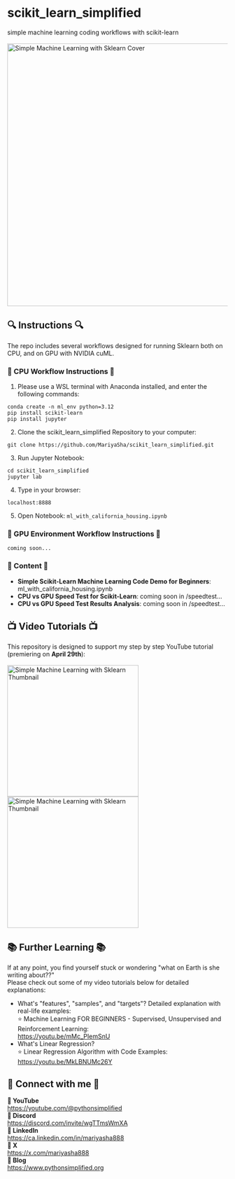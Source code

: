 # scikit_learn_simplified
simple machine learning coding workflows with scikit-learn
<br>
<br>
<img src="https://github.com/user-attachments/assets/a8222d95-a9c1-459e-8233-e8693768fdfa" style="width:600px;" alt="Simple Machine Learning with Sklearn Cover">

## 🔍 Instructions 🔍
The repo includes several workflows designed for running Sklearn both on CPU, and on GPU with NVIDIA cuML.

### 🌄 CPU Workflow Instructions 🌄
1. Please use a WSL terminal with Anaconda installed, and enter the following commands:
```
conda create -n ml_env python=3.12
pip install scikit-learn
pip install jupyter
```
2. Clone the scikit_learn_simplified Repository to your computer:
```
git clone https://github.com/MariyaSha/scikit_learn_simplified.git
```
3. Run Jupyter Notebook:
```
cd scikit_learn_simplified
jupyter lab
```
4. Type in your browser:
```
localhost:8888
```
5. Open Notebook: `ml_with_california_housing.ipynb`

### 🌅 GPU Environment Workflow Instructions 🌅
```
coming soon...
```

### 🧠 Content 🧠
- **Simple Scikit-Learn Machine Learning Code Demo for Beginners**: ml_with_california_housing.ipynb
- **CPU vs GPU Speed Test for Scikit-Learn**: coming soon in /speedtest...
- **CPU vs GPU Speed Test Results Analysis**: coming soon in /speedtest...

## 📺 Video Tutorials 📺
This repository is designed to support my step by step YouTube tutorial (premiering on **April 29th**):
<br>
<br>
<a href="https://youtu.be/-IvNzmrcyUM">
<img src="https://github.com/user-attachments/assets/a8222d95-a9c1-459e-8233-e8693768fdfa" style="width:300px;" alt="Simple Machine Learning with Sklearn Thumbnail">
</a>
<a href="https://youtu.be/mxtSO0EGgtw">
<img src="https://github.com/user-attachments/assets/a799694f-b6bd-4c2f-853d-9ea26da0767a" style="width:300px;" alt="Simple Machine Learning with Sklearn Thumbnail">
</a>

## 📚 Further Learning 📚
If at any point, you find yourself stuck or wondering "what on Earth is she writing about??"
<br>
Please check out some of my video tutorials below for detailed explanations:

- What's "features", "samples", and "targets"? Detailed explanation with real-life examples:
   <br>
   ⭐ Machine Learning FOR BEGINNERS - Supervised, Unsupervised and Reinforcement Learning:
   <br>
       https://youtu.be/mMc_PIemSnU
- What's Linear Regression?
  <br>
  ⭐ Linear Regression Algorithm with Code Examples:
  <br>
      https://youtu.be/MkLBNUMc26Y

## 🤝 Connect with me 🤝
<b>📎 YouTube</b>
<br>
     https://youtube.com/@pythonsimplified
<br>
<b>📎 Discord</b>
<br>
     https://discord.com/invite/wgTTmsWmXA
<br>
<b>📎 LinkedIn</b>
<br>
     https://ca.linkedin.com/in/mariyasha888
<br>
<b>📎 X</b>
<br>
     https://x.com/mariyasha888
<br>
<b>📎 Blog</b>
<br>
     https://www.pythonsimplified.org

